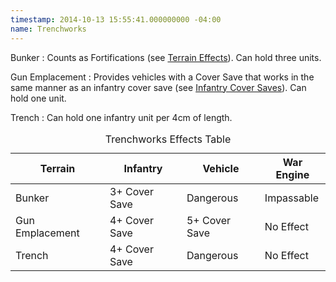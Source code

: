 ```yaml
---
timestamp: 2014-10-13 15:55:41.000000000 -04:00
name: Trenchworks
---
```

Bunker
: Counts as Fortifications (see [Terrain Effects](#terrain-effects)). Can hold three units.

Gun Emplacement
: Provides vehicles with a Cover Save that works in the same manner as an infantry cover save (see [Infantry Cover Saves](#infantry-cover-saves)). Can hold one unit.

Trench
: Can hold one infantry unit per 4<abbr>cm</abbr> of length.

<table class="table table-tp">
	<caption>Trenchworks Effects Table</caption>
	<thead>
		<tr>
			<th>Terrain</th>
			<th>Infantry</th>
			<th>Vehicle</th>
			<th>War Engine</th>
		</tr>
	</thead>
	<tbody>
		<tr>
			<td>Bunker</td>
			<td>3+ Cover Save</td>
			<td>Dangerous</td>
			<td>Impassable</td>
		</tr>
		<tr>
			<td>Gun Emplacement</td>
			<td>4+ Cover Save</td>
			<td>5+ Cover Save</td>
			<td>No Effect</td>
		</tr>
		<tr>
			<td>Trench</td>
			<td>4+ Cover Save</td>
			<td>Dangerous</td>
			<td>No Effect</td>
		</tr>
	</tbody>
</table>